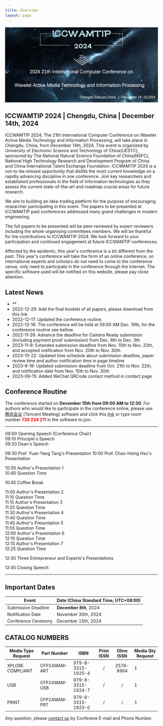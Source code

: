 ```yaml
---
title: Overview
layout: page
---
```


<figure class="image">
  <img src="../static/images/banner.jpg">
</figure>

## ICCWAMTIP 2024 | Chengdu, China | December 14th, 2024

ICCWAMTIP 2024, The 21th International Computer Conference on Wavelet Active Media Technology and Information Processing, will take place in Chengdu, China, from December 14th, 2024. This event is organized by University of Electronic Science and Technology of China(UESTC), sponsored by The National Natural Science Foundation of China(NSFC), National High Technology Research and Development Program of China and China International Talent Exchange Foundation. ICCWAMTIP 2024 is a not-to-be-missed opportunity that distills the most current knowledge on a rapidly advancing discipline in one conference. Join key researchers and established professionals in the field of information technologies as they assess the current state-of-the-art and roadmap crucial areas for future research.

We aim to building an idea-trading platform for the purpose of encouraging researcher participating in this event. The papers to be presented at ICCWAMTIP past conferences addressed many grand challenges in modern engineering.

The full papers to be presented will be peer-reviewed by expert reviewers including the whole organising committees members. We will be thankful for the contributions to ICCWAMTIP 2024. We look forward to your participation and continued engagement at future ICCWAMTIP conferences.

Affected by the epidemic, this year's conference is a bit different from the past. This year's conference will take the form of an online conference, so international experts and scholars do not need to come to the conference venue, only need to participate in the conference through the Internet. The specific software used will be notified on this website, please pay close attention.


## Latest News

- **
- 2022-12-29: Add the final booklet of all papers, please download from this link
- 2022-12-17: Updated the conference routine.
- 2022-12-16: The conference will be held at 09:00 AM Dec. 19th, for the conference routine see bellow.
- 2022-11-26: Advance the deadline for Camera Ready submission (including payment proof submission) from Dec. 8th to Dec. 3th
- 2023-11-8: Extanded submission deadline from Nov. 15th to Nov. 22th, and accepted notification from Nov. 20th to Nov. 30th
- 2023-10-22: Updated time schedule about submission deadline, paper review time and author notification time in page timeline
- 2023-9-19: Updated submission deadline from Oct. 21th to Nov. 22th, and notification date from Nov. 15th to Nov. 30th
- 2023-09-15: Added WeChat QRCode contact method in contact page


## Conference Routine

The conference started on **December 15th from 09:00 AM to 12:30**. For authors who would like to participate in the conference online, please use [腾讯会议](https://meeting.tencent.com/) (Tencent Meeting) software and click this [link](https://meeting.tencent.com/dm/j1KZ7Mzg1pBl) or type room number **<span style="color:red">739 224 211</span>** in the software to join.

---

09:00  Opening Speech (Conference Chair)  
09:10  Principle's Speech  
09:20  Dean's Speech  

09:30 Prof. Yuan Yang Tang's Presentation
10:00 Prof. Chao-Hsing Hsu's Presentation

10:30  Author's Presentation 1  
10:40  Question Time  

10:45  Coffee Break

11:00  Author's Presentation 2  
11:10  Question Time  
11:15  Author's Presentation 3  
11:25  Question Time  
11:30  Author's Presentation 4  
11:40  Question Time  
11:45  Author's Presentation 5  
11:55  Question Time  
12:00  Author's Presentation 6  
12:10  Question Time  
12:15  Author's Presentation 7  
12:25  Question Time  

12:30  Three Entrepreneur and Experts's Presentations

12:45  Closing Speech

---

## Important Dates

 Event              | Date (China Standard Time, UTC+08:00)
--------------------|--------------------------------------
Submission Deadline | **December 8th**, 2024
Notification Date   | November 30th, 2024
Conference Ceremony | December 15th, 2024

## CATALOG NUMBERS

Media Type Request | Part Number  | ISBN | Print ISSN | Oline ISSN | Media Qty Request
-------------------|--------------|------|:----------:|:----------:|------------------
XPLORE COMPLIANT   | CFP24WAM-ART | 979-8-3315-1925-4  |     /      | 2576-8964      | 1
USB                | CFP24WAM-USB | 979-8-3315-1924-7  |     /      |     /      | 1
PRINT              | CFP24WAM-PRT | 979-8-3315-1923-0 |     /      |     /      | 1


Any question, please [contact us](/contact.html) by Conferene E-mail and Phone Number.

<style scoped>
figure {
	margin-left: 0;
	margin-right: 0;
}
</style>
